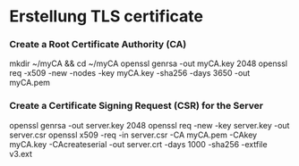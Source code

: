 # Erstellung TLS certificate
### Create a Root Certificate Authority (CA)
mkdir ~/myCA && cd ~/myCA
openssl genrsa -out myCA.key 2048
openssl req -x509 -new -nodes -key myCA.key -sha256 -days 3650 -out myCA.pem
### Create a Certificate Signing Request (CSR) for the Server
openssl genrsa -out server.key 2048
openssl req -new -key server.key -out server.csr
openssl x509 -req -in server.csr -CA myCA.pem -CAkey myCA.key -CAcreateserial -out server.crt -days 1000 -sha256 -extfile v3.ext
